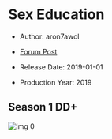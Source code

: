 # Sex Education

* Author: aron7awol

* [Forum Post](https://www.avsforum.com/threads/bass-eq-for-filtered-movies.2995212/post-57617758)

* Release Date: 2019-01-01
* Production Year: 2019

## Season 1 DD+

![img 0](https://i.imgur.com/KadIZ8R.jpg)

